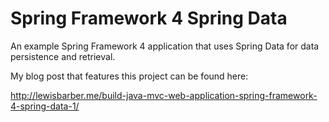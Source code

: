 Spring Framework 4 Spring Data
==============================

An example Spring Framework 4 application that uses Spring Data for data persistence and retrieval.

My blog post that features this project can be found here:

http://lewisbarber.me/build-java-mvc-web-application-spring-framework-4-spring-data-1/
